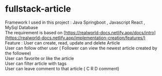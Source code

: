 # fullstack-article

Framework I used in this project : Java Springboot , Javascript React , MySql Database
<br>
The requirement is based on [https://realworld-docs.netlify.app/docs/intro](https://realworld-docs.netlify.app/implementation-creation/features/)
<br>
Feature : User can create, read, update and delete Article
<br>
          User can follow other user ( Follower can view the newest article created by the followee)
<br>
          User can favorite or like the article
<br>
          User can filter article with tags
<br>
          User can leave comment to that article ( C R D comment)
<br>


